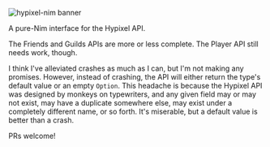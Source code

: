 ![hypixel-nim banner](https://tonogr.am/ext/hypixel_banner.png)

A pure-Nim interface for the Hypixel API.

The Friends and Guilds APIs are more or less complete. The Player API still needs work, though.

I think I've alleviated crashes as much as I can, but I'm not making any promises.
However, instead of crashing, the API will either return the type's default value or an empty `Option`.
This headache is because the Hypixel API was designed by monkeys on typewriters, and any given field may or may not exist, may have a duplicate somewhere else, may exist under a completely different name, or so forth. It's miserable, but a default value is better than a crash.

PRs welcome!
